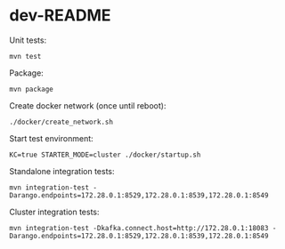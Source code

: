 # dev-README

Unit tests:
```shell
mvn test
```

Package:
```shell
mvn package
```

Create docker network (once until reboot):
```shell
./docker/create_network.sh
```

Start test environment:
```shell
KC=true STARTER_MODE=cluster ./docker/startup.sh
```

Standalone integration tests:
```shell
mvn integration-test -Darango.endpoints=172.28.0.1:8529,172.28.0.1:8539,172.28.0.1:8549
```

Cluster integration tests:
```shell
mvn integration-test -Dkafka.connect.host=http://172.28.0.1:18083 -Darango.endpoints=172.28.0.1:8529,172.28.0.1:8539,172.28.0.1:8549
```
